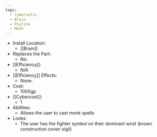 ```yaml
---
tags:
  - Cybernetic
  - Brain
  - Psylink
  - Monk
---
```

* Install Location:
	* [[Brain]]
* Replaces the Part:
	* No.
* [[Efficiency]]:
	* N/A
* [[Efficiency]] Effects:
	- None.
* Cost:
	* 1000gp
* [[Cybercost]]:
	* 1
* Abilities:
	* Allows the user to cast monk spells
* Looks:
	* The user has the fighter symbol on their dominant wrist (brown construction coven sigil)
